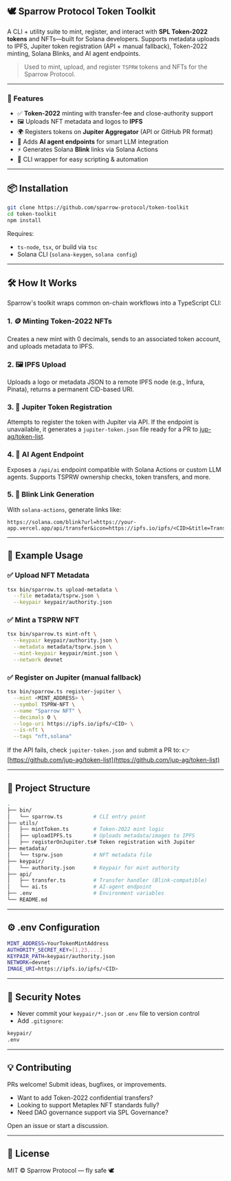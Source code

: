 ## 🕊️ Sparrow Protocol Token Toolkit

A CLI + utility suite to mint, register, and interact with **SPL Token-2022 tokens** and NFTs—built for Solana developers. Supports metadata uploads to IPFS, Jupiter token registration (API + manual fallback), Token-2022 minting, Solana Blinks, and AI agent endpoints.

> Used to mint, upload, and register `TSPRW` tokens and NFTs for the Sparrow Protocol.

---

### 🚀 Features

* ✅ **Token-2022** minting with transfer-fee and close-authority support
* 🖼️ Uploads NFT metadata and logos to **IPFS**
* 🌍 Registers tokens on **Jupiter Aggregator** (API or GitHub PR format)
* 🤖 Adds **AI agent endpoints** for smart LLM integration
* ⚡ Generates Solana **Blink** links via Solana Actions
* 🔐 CLI wrapper for easy scripting & automation

---

## 📦 Installation

```bash
git clone https://github.com/sparrow-protocol/token-toolkit
cd token-toolkit
npm install
```

Requires:

* `ts-node`, `tsx`, or build via `tsc`
* Solana CLI (`solana-keygen`, `solana config`)

---

## 🛠️ How It Works

Sparrow's toolkit wraps common on-chain workflows into a TypeScript CLI:

### 1. 🪙 Minting Token-2022 NFTs

Creates a new mint with 0 decimals, sends to an associated token account, and uploads metadata to IPFS.

### 2. 🖼️ IPFS Upload

Uploads a logo or metadata JSON to a remote IPFS node (e.g., Infura, Pinata), returns a permanent CID-based URI.

### 3. 🧾 Jupiter Token Registration

Attempts to register the token with Jupiter via API. If the endpoint is unavailable, it generates a `jupiter-token.json` file ready for a PR to [jup-ag/token-list](https://github.com/jup-ag/token-list).

### 4. 🤖 AI Agent Endpoint

Exposes a `/api/ai` endpoint compatible with Solana Actions or custom LLM agents. Supports TSPRW ownership checks, token transfers, and more.

### 5. 🔗 Blink Link Generation

With `solana-actions`, generate links like:

```
https://solana.com/blink?url=https://your-app.vercel.app/api/transfer&icon=https://ipfs.io/ipfs/<CID>&title=Transfer+NFT
```

---

## 🧪 Example Usage

### ✅ Upload NFT Metadata

```bash
tsx bin/sparrow.ts upload-metadata \
  --file metadata/tsprw.json \
  --keypair keypair/authority.json
```

### ✅ Mint a TSPRW NFT

```bash
tsx bin/sparrow.ts mint-nft \
  --keypair keypair/authority.json \
  --metadata metadata/tsprw.json \
  --mint-keypair keypair/mint.json \
  --network devnet
```

### ✅ Register on Jupiter (manual fallback)

```bash
tsx bin/sparrow.ts register-jupiter \
  --mint <MINT_ADDRESS> \
  --symbol TSPRW-NFT \
  --name "Sparrow NFT" \
  --decimals 0 \
  --logo-uri https://ipfs.io/ipfs/<CID> \
  --is-nft \
  --tags "nft,solana"
```

If the API fails, check `jupiter-token.json` and submit a PR to:
👉 [https://github.com/jup-ag/token-list](https://github.com/jup-ag/token-list)

---

## 📁 Project Structure

```bash
.
├── bin/
│   └── sparrow.ts          # CLI entry point
├── utils/
│   ├── mintToken.ts        # Token-2022 mint logic
│   ├── uploadIPFS.ts       # Uploads metadata/images to IPFS
│   ├── registerOnJupiter.ts# Token registration with Jupiter
├── metadata/
│   └── tsprw.json          # NFT metadata file
├── keypair/
│   └── authority.json      # Keypair for mint authority
├── api/
│   ├── transfer.ts         # Transfer handler (Blink-compatible)
│   └── ai.ts               # AI-agent endpoint
├── .env                    # Environment variables
└── README.md
```

---

## ⚙️ .env Configuration

```bash
MINT_ADDRESS=YourTokenMintAddress
AUTHORITY_SECRET_KEY=[1,23,...]
KEYPAIR_PATH=keypair/authority.json
NETWORK=devnet
IMAGE_URI=https://ipfs.io/ipfs/<CID>
```

---

## 🔐 Security Notes

* Never commit your `keypair/*.json` or `.env` file to version control
* Add `.gitignore`:

```bash
keypair/
.env
```

---

## 💡 Contributing

PRs welcome! Submit ideas, bugfixes, or improvements.

* Want to add Token-2022 confidential transfers?
* Looking to support Metaplex NFT standards fully?
* Need DAO governance support via SPL Governance?

Open an issue or start a discussion.

---

## 📣 License

MIT © Sparrow Protocol — fly safe 🕊️

